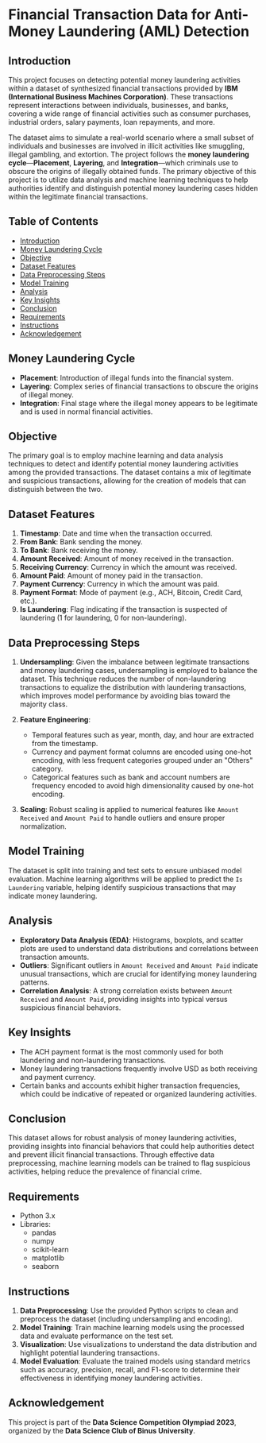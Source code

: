 # Financial Transaction Data for Anti-Money Laundering (AML) Detection

## Introduction

This project focuses on detecting potential money laundering activities within a dataset of synthesized financial transactions provided by **IBM (International Business Machines Corporation)**. These transactions represent interactions between individuals, businesses, and banks, covering a wide range of financial activities such as consumer purchases, industrial orders, salary payments, loan repayments, and more.

The dataset aims to simulate a real-world scenario where a small subset of individuals and businesses are involved in illicit activities like smuggling, illegal gambling, and extortion. The project follows the **money laundering cycle**—**Placement**, **Layering**, and **Integration**—which criminals use to obscure the origins of illegally obtained funds. The primary objective of this project is to utilize data analysis and machine learning techniques to help authorities identify and distinguish potential money laundering cases hidden within the legitimate financial transactions.

## Table of Contents
- [Introduction](#introduction)
- [Money Laundering Cycle](#money-laundering-cycle)
- [Objective](#objective)
- [Dataset Features](#dataset-features)
- [Data Preprocessing Steps](#data-preprocessing-steps)
- [Model Training](#model-training)
- [Analysis](#analysis)
- [Key Insights](#key-insights)
- [Conclusion](#conclusion)
- [Requirements](#requirements)
- [Instructions](#instructions)
- [Acknowledgement](#acknowledgement)

## Money Laundering Cycle

- **Placement**: Introduction of illegal funds into the financial system.
- **Layering**: Complex series of financial transactions to obscure the origins of illegal money.
- **Integration**: Final stage where the illegal money appears to be legitimate and is used in normal financial activities.

## Objective

The primary goal is to employ machine learning and data analysis techniques to detect and identify potential money laundering activities among the provided transactions. The dataset contains a mix of legitimate and suspicious transactions, allowing for the creation of models that can distinguish between the two.

## Dataset Features

1. **Timestamp**: Date and time when the transaction occurred.
2. **From Bank**: Bank sending the money.
3. **To Bank**: Bank receiving the money.
4. **Amount Received**: Amount of money received in the transaction.
5. **Receiving Currency**: Currency in which the amount was received.
6. **Amount Paid**: Amount of money paid in the transaction.
7. **Payment Currency**: Currency in which the amount was paid.
8. **Payment Format**: Mode of payment (e.g., ACH, Bitcoin, Credit Card, etc.).
9. **Is Laundering**: Flag indicating if the transaction is suspected of laundering (1 for laundering, 0 for non-laundering).

## Data Preprocessing Steps

1. **Undersampling**: Given the imbalance between legitimate transactions and money laundering cases, undersampling is employed to balance the dataset. This technique reduces the number of non-laundering transactions to equalize the distribution with laundering transactions, which improves model performance by avoiding bias toward the majority class.

2. **Feature Engineering**:
   - Temporal features such as year, month, day, and hour are extracted from the timestamp.
   - Currency and payment format columns are encoded using one-hot encoding, with less frequent categories grouped under an "Others" category.
   - Categorical features such as bank and account numbers are frequency encoded to avoid high dimensionality caused by one-hot encoding.
   
3. **Scaling**: Robust scaling is applied to numerical features like `Amount Received` and `Amount Paid` to handle outliers and ensure proper normalization.

## Model Training

The dataset is split into training and test sets to ensure unbiased model evaluation. Machine learning algorithms will be applied to predict the `Is Laundering` variable, helping identify suspicious transactions that may indicate money laundering.

## Analysis

- **Exploratory Data Analysis (EDA)**: Histograms, boxplots, and scatter plots are used to understand data distributions and correlations between transaction amounts.
- **Outliers**: Significant outliers in `Amount Received` and `Amount Paid` indicate unusual transactions, which are crucial for identifying money laundering patterns.
- **Correlation Analysis**: A strong correlation exists between `Amount Received` and `Amount Paid`, providing insights into typical versus suspicious financial behaviors.

## Key Insights

- The ACH payment format is the most commonly used for both laundering and non-laundering transactions.
- Money laundering transactions frequently involve USD as both receiving and payment currency.
- Certain banks and accounts exhibit higher transaction frequencies, which could be indicative of repeated or organized laundering activities.

## Conclusion

This dataset allows for robust analysis of money laundering activities, providing insights into financial behaviors that could help authorities detect and prevent illicit financial transactions. Through effective data preprocessing, machine learning models can be trained to flag suspicious activities, helping reduce the prevalence of financial crime.

## Requirements

- Python 3.x
- Libraries:
  - pandas
  - numpy
  - scikit-learn
  - matplotlib
  - seaborn

## Instructions

1. **Data Preprocessing**: Use the provided Python scripts to clean and preprocess the dataset (including undersampling and encoding).
2. **Model Training**: Train machine learning models using the processed data and evaluate performance on the test set.
3. **Visualization**: Use visualizations to understand the data distribution and highlight potential laundering transactions.
4. **Model Evaluation**: Evaluate the trained models using standard metrics such as accuracy, precision, recall, and F1-score to determine their effectiveness in identifying money laundering activities.

## Acknowledgement

This project is part of the **Data Science Competition Olympiad 2023**, organized by the **Data Science Club of Binus University**.
